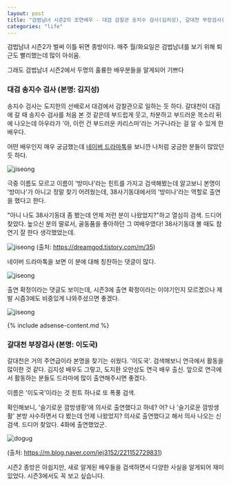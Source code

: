 ```yaml
---
layout: post
title: "검범남녀 시즌2의 조연배우 - 대검 감찰관 송지수 검사(김지성), 갈대천 부장검사(이도국)"
categories: "life"
---
```


검법남녀 시즌2가 벌써 이틀 뒤면 종방이다. 매주 월/화요일은 검법남녀를 보기 위해 퇴근도 빨리했는데 많이 아쉬움.

그래도 검법남녀 시즌2에서 두명의 훌륭한 배우분들을 알게되어 기쁘다

### 대검 송지수 검사 (본명: 김지성)

송지수 검사는 도지한의 선배로서 대검에서 감찰관으로 일하는 듯 하다. 갈대천이 대검에 갈 때 송지수 검사를 처음 본 것 같은데 부드럽게 웃고, 차분하고 부드러운 목소리 뒤에 나오는데 아우라가 '아, 이런 건 부드러운 카리스마'라는 거구나라는 걸 알 수 있게 한 배우다.

어떤 배우인지 매우 궁금했는데 [네이버 드라마톡](https://m.entertain.naver.com/tvBrand/9607514/talk)을 보니깐 나처럼 궁금한 분들이 많았던 듯 하다.

![jiseong](https://i.imgur.com/Fyy4UVI.png)

극중 이름도 모르고 이름이 '방미나'라는 힌트를 가지고 검색해봤는데 알고보니 본명이 '방미나'가 아니고 정말 찾기 어려웠는데, 38사기동대에서의 '방미나'라는 역할로 출연을 했다고 한다.

"아니 나도 38사기동대 좀 봤는데 언제 저런 분이 나왔었지?"하고 열심히 검색. 드디어 찾았다. 높으신 분의 딸로서, 골동품을 좋아하던 그 여배우였다! 38사기동대 볼 때도 참 연기 잘 한다 생각했었는데.

![jiseong](https://i.imgur.com/kX39n8R.gifv)
(출처: https://dreamgod.tistory.com/m/35)

네이버 드라마톡을 보면 이 분에 대해 칭찬하는 댓글이 많다.

![jiseong](https://i.imgur.com/Gvy51r7.png)

출연 확정이라는 댓글도 보이는데, 시즌3에 출연 확정이라는 이야기인지 모르겠으나 제발 시즘3에도 비중있게 나와주셨으면 좋겠다.

![jiseong](https://i.imgur.com/I3dZmht.png)

{% include adsense-content.md %}

### 갈대천 부장검사 (본명: 이도국)

갈대천은 거의 주연급이라 본명을 찾기는 쉬웠다. '이도국'. 검색해보니 연극에서 활동을 많이한 것 같다. 김지성 배우도 그렇고, 도지환 오만상도 연극 배우 출신. 앞으로 연극에서 활동하는 분들도 드라마에 많이 출연해주시면 좋겠다.

이름은 '이도국'이라는 것 힌트 하나로 또 폭풍 검색.

확인해보니, '슬기로운 깜방생황'에 의사로 출연했다고 하네? 어? 나 '슬기로운 깜방생활' 본방 사수하면서 다 봤는데 언제 나왔었지? 의사로 출연했다고 해서 의사 나오는 신 검색. 드디어 찾았다. 4화에 출연했었군.

![dogug](https://i.imgur.com/1LsibLN.png)

(출처: https://m.blog.naver.com/jej3152/221152729831)

시즌2 종방은 아쉽지만, 새로 알게된 배우들을 검색하면서 다양한 사실을 알게되어 재미있었다. 시즌3에서도 꼭 보고 싶습니다.
